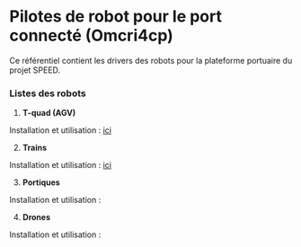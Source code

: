 # Pilotes de robot pour le port connecté (Omcri4cp)

Ce référentiel contient les drivers des robots pour la plateforme portuaire du projet SPEED.

### Listes des robots

1. **T-quad (AGV)**

Installation et utilisation : [ici](https://github.com/sarifou/RobotDrivers/blob/master/T-quad(AGV))

2. **Trains**

Installation et utilisation : [ici](https://github.com/sarifou/RobotDrivers/tree/master/Trains)

3. **Portiques**

Installation et utilisation :

4. **Drones**

Installation et utilisation : 
